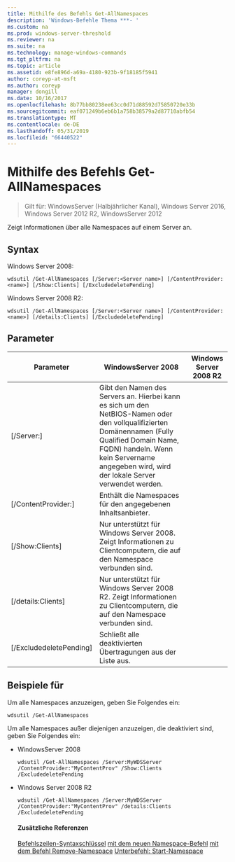 ```yaml
---
title: Mithilfe des Befehls Get-AllNamespaces
description: 'Windows-Befehle Thema ***- '
ms.custom: na
ms.prod: windows-server-threshold
ms.reviewer: na
ms.suite: na
ms.technology: manage-windows-commands
ms.tgt_pltfrm: na
ms.topic: article
ms.assetid: e8fe896d-a69a-4180-923b-9f18185f5941
author: coreyp-at-msft
ms.author: coreyp
manager: dongill
ms.date: 10/16/2017
ms.openlocfilehash: 8b77bb80238ee63cc0d71d88592d75850720e33b
ms.sourcegitcommit: eaf071249b6eb6b1a758b38579a2d87710abfb54
ms.translationtype: MT
ms.contentlocale: de-DE
ms.lasthandoff: 05/31/2019
ms.locfileid: "66440522"
---
```

# <a name="using-the-get-allnamespaces-command"></a>Mithilfe des Befehls Get-AllNamespaces

>Gilt für: WindowsServer (Halbjährlicher Kanal), Windows Server 2016, Windows Server 2012 R2, WindowsServer 2012

Zeigt Informationen über alle Namespaces auf einem Server an.
## <a name="syntax"></a>Syntax
Windows Server 2008:
```
wdsutil /Get-AllNamespaces [/Server:<Server name>] [/ContentProvider:<name>] [/Show:Clients] [/ExcludedeletePending]
```
Windows Server 2008 R2:
```
wdsutil /Get-AllNamespaces [/Server:<Server name>] [/ContentProvider:<name>] [/details:Clients] [/ExcludedeletePending]
```
## <a name="parameters"></a>Parameter

|         Parameter         |                                                                               WindowsServer 2008                                                                               | Windows Server 2008 R2 |
|---------------------------|---------------------------------------------------------------------------------------------------------------------------------------------------------------------------------|------------------------|
|  [/Server:<Server name>]  | Gibt den Namen des Servers an. Hierbei kann es sich um den NetBIOS-Namen oder den vollqualifizierten Domänennamen (Fully Qualified Domain Name, FQDN) handeln. Wenn kein Servername angegeben wird, wird der lokale Server verwendet werden. |                        |
| [/ContentProvider:<name>] |                                                        Enthält die Namespaces für den angegebenen Inhaltsanbieter.                                                         |                        |
|      [/Show:Clients]      |                            Nur unterstützt für Windows Server 2008. Zeigt Informationen zu Clientcomputern, die auf den Namespace verbunden sind.                             |                        |
|    [/details:Clients]     |                           Nur unterstützt für Windows Server 2008 R2. Zeigt Informationen zu Clientcomputern, die auf den Namespace verbunden sind.                           |                        |
|  [/ExcludedeletePending]  |                                                              Schließt alle deaktivierten Übertragungen aus der Liste aus.                                                              |                        |

## <a name="BKMK_examples"></a>Beispiele für
Um alle Namespaces anzuzeigen, geben Sie Folgendes ein:
```
wdsutil /Get-AllNamespaces
```
Um alle Namespaces außer diejenigen anzuzeigen, die deaktiviert sind, geben Sie Folgendes ein:
- WindowsServer 2008
  ```
  wdsutil /Get-AllNamespaces /Server:MyWDSServer /ContentProvider:"MyContentProv" /Show:Clients /ExcludedeletePending
  ```
- Windows Server 2008 R2
  ```
  wdsutil /Get-AllNamespaces /Server:MyWDSServer /ContentProvider:"MyContentProv" /details:Clients /ExcludedeletePending
  ```
  #### <a name="additional-references"></a>Zusätzliche Referenzen
  [Befehlszeilen-Syntaxschlüssel](command-line-syntax-key.md)
  [mit dem neuen Namespace-Befehl](using-the-new-namespace-command.md)
  [mit dem Befehl Remove-Namespace](using-the-remove-namespace-command.md) 
   [ Unterbefehl: Start-Namespace](subcommand-start-namespace.md)
